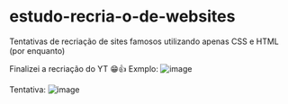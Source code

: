 # estudo-recria-o-de-websites
Tentativas de recriação de sites famosos utilizando apenas CSS e HTML (por enquanto)

Finalizei a recriação do YT 😁👍
Exmplo:
![image](https://github.com/kauandragues/estudo-recria-o-de-websites/assets/119459549/cace4d87-8830-4f4d-a189-20a573f40446)

Tentativa:
![image](https://github.com/kauandragues/estudo-recria-o-de-websites/assets/119459549/cdb3d026-851a-4599-8b28-b25d574d2419)


